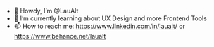 - 👋 Howdy, I’m @LauAlt
- 🌱 I’m currently learning about UX Design and more Frontend Tools
- 📫 How to reach me: https://www.linkedin.com/in/laualt/ or https://www.behance.net/laualt

